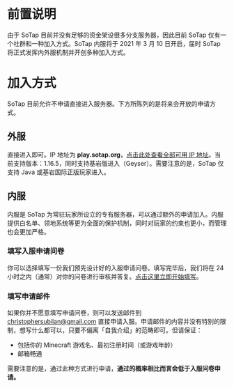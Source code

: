 # 前置说明

由于 SoTap 目前并没有足够的资金架设很多分支服务器，因此目前 SoTap 仅有一个社群和一种加入方式。SoTap 内服将于 2021 年 3 月 10 日开启，届时 SoTap 将正式发挥内外服机制并开创多种加入方式。

# 加入方式

SoTap 目前允许不申请直接进入服务器。下方所陈列的是将来会开放的申请方式。

## 外服

直接进入即可。IP 地址为 **play.sotap.org**，[点击此处查看全部可用 IP 地址](/ecosystem)。当前支持版本：1.16.5，同时支持基岩版进入（Geyser）。需要注意的是，SoTap 仅支持 Java 或基岩国际正版玩家进入。

## 内服

内服是 SoTap 为常驻玩家所设立的专有服务器，可以通过额外的申请加入。内服提供白名单、领地系统等更为全面的保护机制，同时对玩家的约束也更小，而管理也会更加严格。

### 填写入服申请问卷

你可以选择填写一份我们预先设计好的入服申请问卷。填写完毕后，我们将在 24 小时之内（通常）对你的问卷进行审核并答复。[点击这里立即开始填写](https://join.sotap.org)。

### 填写申请邮件

如果你并不愿意填写申请问卷，则可以发送邮件到 <christophersubilan@gmail.com> 直接申请入服。申请邮件的内容并没有特别的限制，想写什么都可以，只要不偏离「自我介绍」的范畴即可。但请保证：

- 包括你的 Minecraft 游戏名、最初注册时间（或游戏年龄）
- 邮箱畅通

需要注意的是，通过此种方式进行申请，**通过的概率相比而言会低于入服问卷申请。**